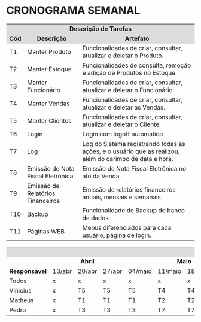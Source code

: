 # CRONOGRAMA SEMANAL

<table>
<tr>
<td colspan="30" bgcolor="#DCDCDC" align="center"><b>Descrição de Tarefas</b></td>
</tr>
<tr>
<td colspan="4"  bgcolor="#DCDCDC" align="center"><b>Cód</b.</td>
<td colspan="4"  bgcolor="#DCDCDC" align="center"><b>Descrição</b></td>
<td colspan="4"  bgcolor="#DCDCDC" align="center"><b>Artefato</b></td>
</tr>
<tr>
<td colspan="4">T1</td>
<td colspan="4" >Manter Produto</td>
<td colspan="4">Funcionalidades de criar, consultar, atualizar e deletar o Produto.</td>
</tr>
<tr>
<td colspan="4">T2</td>
<td colspan="4" >Manter Estoque</td>
<td colspan="4">Funcionalidades de consulta, remoção e adição de Produtos no Estoque.</td>
</tr>
<tr>
<td colspan="4">T3</td>
<td colspan="4" >Manter Funcionário</td>
<td colspan="4">Funcionalidades de criar, consultar, atualizar e deletar o Funcionário.</td>
</tr>
<tr>
<td colspan="4">T4</td>
<td colspan="4" >Manter Vendas</td>
<td colspan="4">Funcionalidades de criar, consultar, atualizar e deletar as Vendas.</td>
</tr>
<tr>
<td colspan="4">T5</td>
<td colspan="4" >Manter Clientes</td>
<td colspan="4">Funcionalidades de criar, consultar, atualizar e deletar o Cliente.</td>
</tr>
<tr>
<td colspan="4">T6</td>
<td colspan="4" >Login</td>
<td colspan="4">Login com logoff automático</td>
</tr>
<tr>
<td colspan="4">T7</td>
<td colspan="4" >Log</td>
<td colspan="4">Log do Sistema registrando todas as ações, e o usuário que as realizou, além do carimbo de data e hora.</td>
</tr>
<tr>
<td colspan="4">T8</td>
<td colspan="4" >Emissão de Nota Fiscal Eletrônica</td>
<td colspan="4">Emissão de Nota Fiscal Eletrônica no ato da Venda.</td>
</tr>
<tr>
<td colspan="4">T9</td>
<td colspan="4" >Emissão de Relatórios Financeiros</td>
<td colspan="4">Emissão de relatórios financeiros anuais, mensais e semanais</td>
</tr>
<tr>
<td colspan="4">T10</td>
<td colspan="4" >Backup</td>
<td colspan="4">Funcionalidade de Backup do banco de dados.</td>
</tr>
  <tr>
<td colspan="4">T11</td>
<td colspan="4" >Páginas WEB</td>
<td colspan="4">Menus diferenciados para cada usuário, página de login.</td>
</tr>
</table>

<table>
<tr>
  <td colspan="30" bgcolor="#DCDCDC" align="center"><b>CRONOGRAMA</td>
  </tr>
<tr>
   <td colspan="6"></td>
 <td colspan="3" ><center><b>Abril</b></center></td>
<td colspan="4"><center><b>Maio</b></center></td>
<td colspan="5"><center><b>Junho</b></center></td>
<td colspan="4"><center><b>Julho</b></center></td>
<td colspan="5"><center><b>Agosto</b></center></td>
  </tr>
<tr>
 <td colspan="6"><b>Responsável</b></td>
 
 <td >13/abr</td>
 <td >20/abr</td>
 <td >27/abr</td>
<td >04/maio</td>
 <td >11/maio</td>
 <td >18/maio</td>
 <td >25/maio</td>
<td >01/jun</td>
 <td >08/jun</td>
 <td >15/jun</td>
 <td >22/jun</td>
 <td >29/jun</td>
<td >06/jul</td>
 <td >13/jul</td>
 <td >20/jul</td>
 <td >27/jul</td>
<td >03/ago</td>
 <td >10/ago</td>
 <td >17/ago</td>
 </tr>
<tr>
<td colspan="6">Todos</td>
<td colspan="1">x</td>
<td colspan="1">x</td>
<td colspan="1">x</td>
<td colspan="1">x</td>
<td colspan="1">x</td>
<td colspan="1">x</td>
<td colspan="1">x</td>
<td colspan="1">x</td>
<td colspan="1">x</td>
<td colspan="1">T8</td>
<td colspan="1">T8</td>
<td colspan="1">T8</td>
<td colspan="1">T8</td>
<td colspan="1">T8</td>
<td colspan="1">T9</td>
<td colspan="1">T9</td>
<td colspan="1">T9</td>
<td colspan="1">T9</td>
<td colspan="1">T9</td>

</tr>
<td colspan="6">Vínicius</td>
<td colspan="1">x</td>
<td colspan="1">T5</td>
<td colspan="1">T5</td>
<td colspan="1">T5</td>
<td colspan="1">T4</td>
<td colspan="1">T4</td>
<td colspan="1">T4</td>
<td colspan="1">T10</td>
<td colspan="1">T10</td>
<td colspan="1">x</td>
<td colspan="1">x</td>
<td colspan="1">x</td>
<td colspan="1">x</td>
<td colspan="1">x</td>
<td colspan="1">x</td>
<td colspan="1">x</td>
<td colspan="1">x</td>
<td colspan="1">x</td>
<td colspan="1">x</td>

</tr>
<td colspan="6">Matheus</td>
<td colspan="1">x</td>
<td colspan="1">T1</td>
<td colspan="1">T1</td>
<td colspan="1">T1</td>
<td colspan="1">T2</td>
<td colspan="1">T2</td>
<td colspan="1">T2</td>
<td colspan="1">T6</td>
<td colspan="1">T6</td>
<td colspan="1">x</td>
<td colspan="1">x</td>
<td colspan="1">x</td>
<td colspan="1">x</td>
<td colspan="1">x</td>
<td colspan="1">x</td>
<td colspan="1">x</td>
<td colspan="1">x</td>
<td colspan="1">x</td>
<td colspan="1">x</td>

</tr>
<td colspan="6">Pedro</td>
<td colspan="1">x</td>
<td colspan="1">T3</td>
<td colspan="1">T3</td>
<td colspan="1">T3</td>
<td colspan="1">T7</td>
<td colspan="1">T7</td>
<td colspan="1">T7</td>
<td colspan="1">T11</td>
<td colspan="1">T11</td>
<td colspan="1">x</td>
<td colspan="1">x</td>
<td colspan="1">x</td>
<td colspan="1">x</td>
<td colspan="1">x</td>
<td colspan="1">x</td>
<td colspan="1">x</td>
<td colspan="1">x</td>
</tr>
</table>
